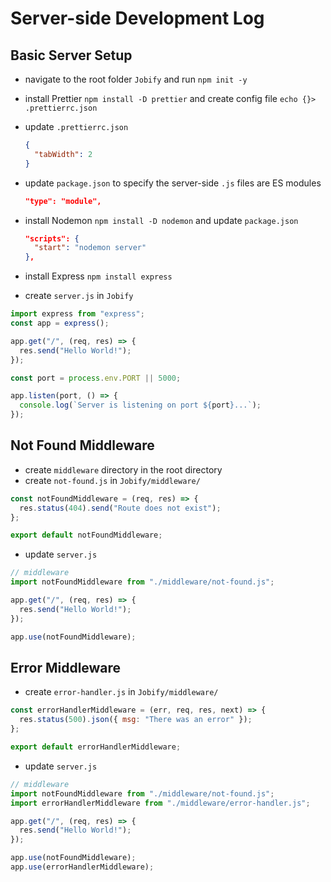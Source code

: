 # Server-side Development Log

## Basic Server Setup

- navigate to the root folder `Jobify` and run `npm init -y`

- install Prettier `npm install -D prettier` and create config file `echo {}> .prettierrc.json`

- update `.prettierrc.json`

  ```json
  {
    "tabWidth": 2
  }
  ```

- update `package.json` to specify the server-side `.js` files are ES modules

  ```json
  "type": "module",
  ```

- install Nodemon `npm install -D nodemon` and update `package.json`

  ```json
  "scripts": {
    "start": "nodemon server"
  },
  ```

- install Express `npm install express`

- create `server.js` in `Jobify`

```js
import express from "express";
const app = express();

app.get("/", (req, res) => {
  res.send("Hello World!");
});

const port = process.env.PORT || 5000;

app.listen(port, () => {
  console.log(`Server is listening on port ${port}...`);
});
```

## Not Found Middleware

- create `middleware` directory in the root directory
- create `not-found.js` in `Jobify/middleware/`

```js
const notFoundMiddleware = (req, res) => {
  res.status(404).send("Route does not exist");
};

export default notFoundMiddleware;
```

- update `server.js`

```js
// middleware
import notFoundMiddleware from "./middleware/not-found.js";

app.get("/", (req, res) => {
  res.send("Hello World!");
});

app.use(notFoundMiddleware);
```

## Error Middleware

- create `error-handler.js` in `Jobify/middleware/`

```js
const errorHandlerMiddleware = (err, req, res, next) => {
  res.status(500).json({ msg: "There was an error" });
};

export default errorHandlerMiddleware;
```

- update `server.js`

```js
// middleware
import notFoundMiddleware from "./middleware/not-found.js";
import errorHandlerMiddleware from "./middleware/error-handler.js";

app.get("/", (req, res) => {
  res.send("Hello World!");
});

app.use(notFoundMiddleware);
app.use(errorHandlerMiddleware);
```
